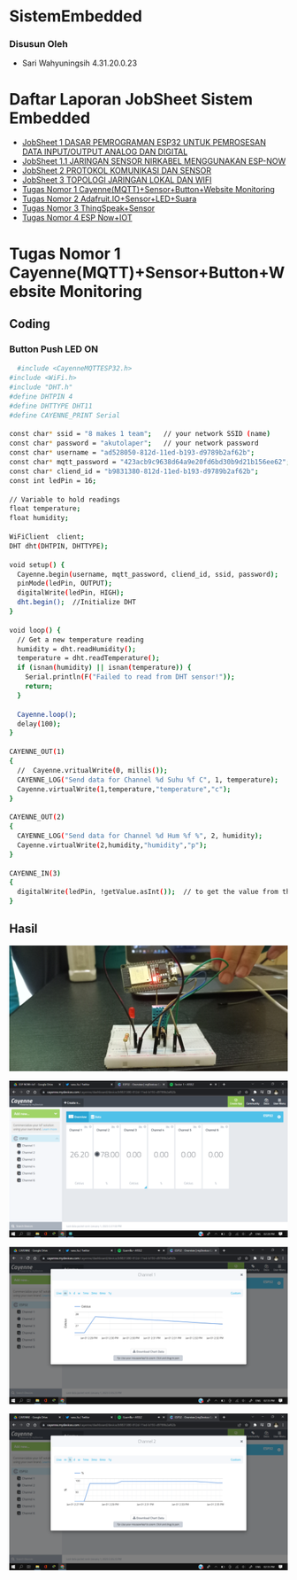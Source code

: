 # SistemEmbedded
### Disusun Oleh
- Sari Wahyuningsih 4.31.20.0.23

# Daftar Laporan JobSheet Sistem Embedded

- [JobSheet 1 DASAR PEMROGRAMAN ESP32 UNTUK PEMROSESAN DATA INPUT/OUTPUT ANALOG DAN DIGITAL](https://github.com/sariwhyu/JobSheet1)
- [JobSheet 1.1 JARINGAN SENSOR NIRKABEL MENGGUNAKAN ESP-NOW](https://github.com/sariwhyu/JobSheet1.1)
- [JobSheet 2 PROTOKOL KOMUNIKASI DAN SENSOR](https://github.com/sariwhyu/JobSheet2)
- [JobSheet 3 TOPOLOGI JARINGAN LOKAL DAN WIFI](https://github.com/sariwhyu/JobSheet3)
- [Tugas Nomor 1 Cayenne(MQTT)+Sensor+Button+Website Monitoring](https://github.com/sariwhyu/TugasNo1)
- [Tugas Nomor 2 Adafruit.IO+Sensor+LED+Suara](https://github.com/sariwhyu/TugasNo2)
- [Tugas Nomor 3 ThingSpeak+Sensor](https://github.com/sariwhyu/TugasNo3)
- [Tugas Nomor 4 ESP Now+IOT](https://github.com/sariwhyu/TugasNo4)

# Tugas Nomor 1 Cayenne(MQTT)+Sensor+Button+Website Monitoring

## Coding

### Button Push LED ON

```bash
  #include <CayenneMQTTESP32.h>
#include <WiFi.h>
#include "DHT.h"
#define DHTPIN 4
#define DHTTYPE DHT11
#define CAYENNE_PRINT Serial 

const char* ssid = "8 makes 1 team";   // your network SSID (name)
const char* password = "akutolaper";   // your network password
const char* username = "ad528050-812d-11ed-b193-d9789b2af62b";
const char* mqtt_password = "423acb9c9638d64a9e20fd6bd30b9d21b156ee62";
const char* cliend_id = "b9831380-812d-11ed-b193-d9789b2af62b";
const int ledPin = 16;

// Variable to hold readings
float temperature;
float humidity;

WiFiClient  client;
DHT dht(DHTPIN, DHTTYPE);

void setup() {
  Cayenne.begin(username, mqtt_password, cliend_id, ssid, password);
  pinMode(ledPin, OUTPUT);
  digitalWrite(ledPin, HIGH);
  dht.begin();  //Initialize DHT
}

void loop() {
  // Get a new temperature reading
  humidity = dht.readHumidity();
  temperature = dht.readTemperature();
  if (isnan(humidity) || isnan(temperature)) {
    Serial.println(F("Failed to read from DHT sensor!"));
    return;
  }
  
  Cayenne.loop();
  delay(100);
}

CAYENNE_OUT(1)
{
  //  Cayenne.vritualWrite(0, millis());
  CAYENNE_LOG("Send data for Channel %d Suhu %f C", 1, temperature);
  Cayenne.virtualWrite(1,temperature,"temperature","c");
}

CAYENNE_OUT(2)
{
  CAYENNE_LOG("Send data for Channel %d Hum %f %", 2, humidity);
  Cayenne.virtualWrite(2,humidity,"humidity","p");
}

CAYENNE_IN(3)
{
  digitalWrite(ledPin, !getValue.asInt());  // to get the value from the website
}

```

## Hasil

![App Screenshot](https://github.com/sariwhyu/TugasNo1/blob/main/20221228_124610.jpg)

![App Screenshot](https://github.com/sariwhyu/TugasNo1/blob/main/Screenshot%20(38).png)

![App Screenshot](https://github.com/sariwhyu/TugasNo1/blob/main/Screenshot%20(40).png)

![App Screenshot](https://github.com/sariwhyu/TugasNo1/blob/main/Screenshot%20(41).png)
